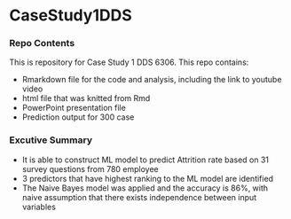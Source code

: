 # CaseStudy1DDS
### Repo Contents
This is repository for Case Study 1 DDS 6306.
This repo contains:
- Rmarkdown file for the code and analysis, including the link to youtube video
- html file that was knitted from Rmd
- PowerPoint presentation file
- Prediction output for 300 case

### Excutive Summary
- It is able to construct ML model to predict Attrition rate based on 31 survey questions from 780 employee
- 3 predictors that have highest ranking to the ML model are identified
- The Naive Bayes model was applied and the accuracy is 86%, with naive assumption that there exists independence between input variables
